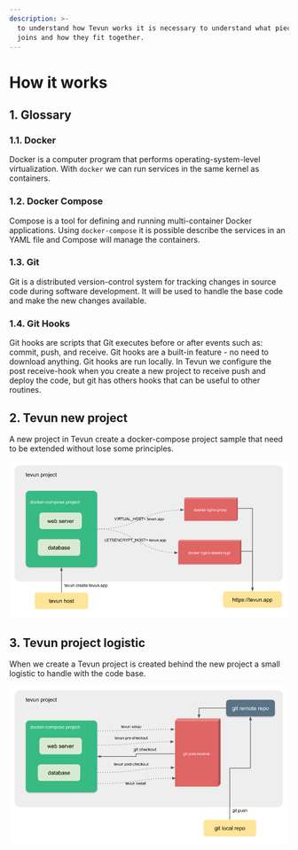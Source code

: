 ```yaml
---
description: >-
  to understand how Tevun works it is necessary to understand what pieces it
  joins and how they fit together.
---
```


# How it works

## 1. Glossary

### 1.1. Docker

Docker is a computer program that performs operating-system-level virtualization. With `docker` we can run services in the same kernel as containers.

### 1.2. Docker Compose

Compose is a tool for defining and running multi-container Docker applications. Using `docker-compose` it is possible describe the services in an YAML file and Compose will manage the containers.

### 1.3. Git

Git is a distributed version-control system for tracking changes in source code during software development. It will be used to handle the base code and make the new changes available.

### 1.4. Git Hooks

Git hooks are scripts that Git executes before or after events such as: commit, push, and receive. Git hooks are a built-in feature - no need to download anything. Git hooks are run locally. In Tevun we configure the post receive-hook when you create a new project to receive push and deploy the code, but git has others hooks that can be useful to other routines.

## 2. Tevun new project

A new project in Tevun create a docker-compose project sample that need to be extended without lose some principles.

![](.gitbook/assets/image%20%289%29.png)

## 3. Tevun project logistic

When we create a Tevun project is created behind the new project a small logistic to handle with the code base.

![](.gitbook/assets/image.png)

